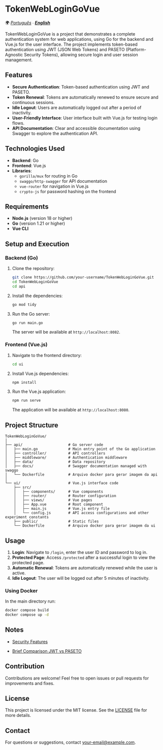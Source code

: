 # TokenWebLoginGoVue

🌍 *[Português](README.md) ∙ [**English**](README_en.md)*

TokenWebLoginGoVue is a project that demonstrates a complete authentication system for web applications, using Go for the backend and Vue.js for the user interface. The project implements token-based authentication using JWT (JSON Web Tokens) and PASETO (Platform-Agnostic Security Tokens), allowing secure login and user session management.

## Features

- **Secure Authentication**: Token-based authentication using JWT and PASETO.
- **Token Renewal**: Tokens are automatically renewed to ensure secure and continuous sessions.
- **Idle Logout**: Users are automatically logged out after a period of inactivity.
- **User-Friendly Interface**: User interface built with Vue.js for testing login flows.
- **API Documentation**: Clear and accessible documentation using Swagger to explore the authentication API.

## Technologies Used

- **Backend**: Go
- **Frontend**: Vue.js
- **Libraries**:
  - `gorilla/mux` for routing in Go
  - `swaggo/http-swagger` for API documentation
  - `vue-router` for navigation in Vue.js
  - `crypto-js` for password hashing on the frontend

## Requirements

- **Node.js** (version 18 or higher)
- **Go** (version 1.21 or higher)
- **Vue CLI**

## Setup and Execution

### Backend (Go)

1. Clone the repository:

   ```bash
   git clone https://github.com/your-username/TokenWebLoginGoVue.git
   cd TokenWebLoginGoVue
   cd api
   ```

2. Install the dependencies:

   ```bash
   go mod tidy
   ```

3. Run the Go server:

   ```bash
   go run main.go
   ```

   The server will be available at `http://localhost:8082`.

### Frontend (Vue.js)

1. Navigate to the frontend directory:

   ```bash
   cd ui
   ```

2. Install Vue.js dependencies:

   ```bash
   npm install
   ```

3. Run the Vue.js application:

   ```bash
   npm run serve
   ```

   The application will be available at `http://localhost:8080`.

## Project Structure

```plaintext
TokenWebLoginGoVue/
│
├── api/                     # Go server code
│   ├── main.go              # Main entry point of the Go application
│   ├── controller/          # API controllers
│   ├── middleware/          # Authentication middleware
│   ├── data/                # Data repository
│   ├── docs/                # Swagger documentation managed with swaggo
│   └── Dockerfile           # Arquivo docker para gerar imagem da api
│
└── ui/                      # Vue.js interface code
    ├── src/
    │   ├── components/      # Vue components
    │   ├── router/          # Router configuration
    │   ├── views/           # Vue pages
    │   ├── App.vue          # Root component
    │   ├── main.js          # Vue.js entry file
    │   └── config.js        # API access configurations and other experiment constants
    ├── public/              # Static files
    └── Dockerfile           # Arquivo docker para gerar imagem da ui
```

## Usage

1. **Login**: Navigate to `/login`, enter the user ID and password to log in.
2. **Protected Page**: Access `/protected` after a successful login to view the protected page.
3. **Automatic Renewal**: Tokens are automatically renewed while the user is active.
4. **Idle Logout**: The user will be logged out after 5 minutes of inactivity.

### Using Docker

In the main directory run:

```bash
docker compose build
docker compose up -d
```

## Notes

- [Security Features](./notes/feature_pt.md)

- [Brief Comparison JWT vs PASETO](./notes/token_compare_pt.md)


## Contribution

Contributions are welcome! Feel free to open issues or pull requests for improvements and fixes.

## License

This project is licensed under the MIT license. See the [LICENSE](LICENSE) file for more details.

## Contact

For questions or suggestions, contact [your-email@example.com](mailto:jcf_ssp@hotmail.com).
